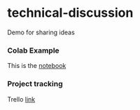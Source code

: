 # technical-discussion
Demo for sharing ideas

### Colab Example
This is the [notebook](https://github.com/Jcarlos0828/technical-discussion/blob/main/Building_Cloud_Computing_Solutions_at_Scale.ipynb)

### Project tracking
Trello [link](https://trello.com/invite/b/rPLmGbww/ATTI3cfec337bff9f083102e12c0a84f6ebe5EEC2668/cloud-computing-course)
